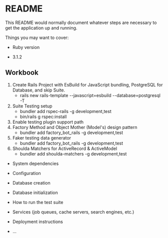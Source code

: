 # README

This README would normally document whatever steps are necessary to get the
application up and running.

Things you may want to cover:

- Ruby version

* 3.1.2

## Workbook
1. Create Rails Project with EsBuild for JavaScript bundling, PostgreSQL for Database, and skip Suite.
   - rails new rails-template --javascript=esbuild --database=postgresql -T
2. Suite Testing setup
   - bundler add rspec-rails -g development,test
   - bin/rails g rspec:install
3. Enable testing plugin support path
4. Factory Method and Object Mother (Model's) design pattern
   - bundler add factory_bot_rails -g development,test
5. Faker testing data generator
   - bundler add factory_bot_rails -g development,test
6. Shoulda Matchers for ActiveRecord & ActiveModel
   - bundler add shoulda-matchers -g development,test
* System dependencies

* Configuration

* Database creation

* Database initialization

* How to run the test suite

* Services (job queues, cache servers, search engines, etc.)

* Deployment instructions

* ...
